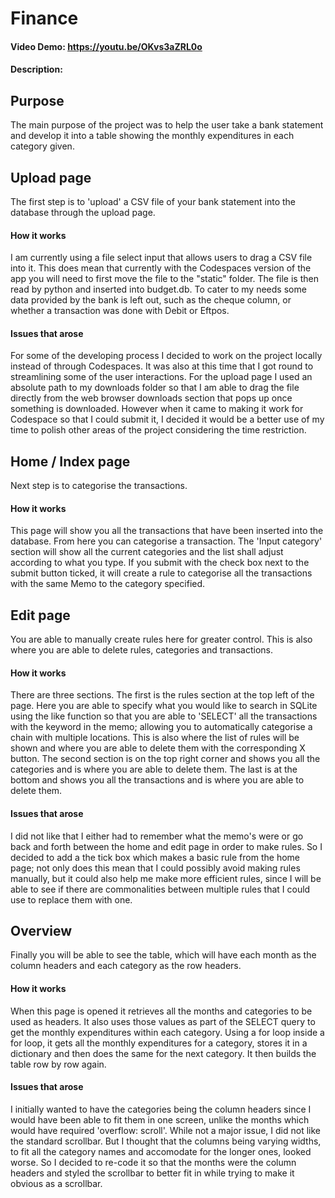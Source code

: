 # Finance
#### Video Demo: https://youtu.be/OKvs3aZRL0o
#### Description:
## Purpose
The main purpose of the project was to help the user take a bank statement and develop it into a table showing the monthly expenditures in each category given.


## Upload page
The first step is to 'upload' a CSV file of your bank statement into the database through the upload page.

#### How it works
I am currently using a file select input that allows users to drag a CSV file into it. This does mean that currently with the Codespaces version of the app you will need to first move the file to the "static" folder. The file is then read by python and inserted into budget.db. To cater to my needs some data provided by the bank is left out, such as the cheque column, or whether a transaction was done with Debit or Eftpos.

#### Issues that arose
For some of the developing process I decided to work on the project locally instead of through Codespaces. It was also at this time that I got round to streamlining some of the user interactions. For the upload page I used an absolute path to my downloads folder so that I am able to drag the file directly from the web browser downloads section that pops up once something is downloaded. However when it came to making it work for Codespace so that I could submit it, I decided it would be a better use of my time to polish other areas of the project considering the time restriction.


## Home / Index page
Next step is to categorise the transactions.

#### How it works
This page will show you all the transactions that have been inserted into the database. From here you can categorise a transaction. The 'Input category' section will show all the current categories and the list shall adjust according to what you type. If you submit with the check box next to the submit button ticked, it will create a rule to categorise all the transactions with the same Memo to the category specified.


## Edit page
You are able to manually create rules here for greater control. This is also where you are able to delete rules, categories and transactions.

#### How it works
There are three sections.
The first is the rules section at the top left of the page. Here you are able to specify what you would like to search in SQLite using the like function so that you are able to 'SELECT' all the transactions with the keyword in the memo; allowing you to automatically categorise a chain with multiple locations. This is also where the list of rules will be shown and where you are able to delete them with the corresponding X button.
The second section is on the top right corner and shows you all the categories and is where you are able to delete them.
The last is at the bottom and shows you all the transactions and is where you are able to delete them.

#### Issues that arose
I did not like that I either had to remember what the memo's were or go back and forth between the home and edit page in order to make rules. So I decided to add a the tick box which makes a basic rule from the home page; not only does this mean that I could possibly avoid making rules manually, but it could also help me make more efficient rules, since I will be able to see if there are commonalities between multiple rules that I could use to replace them with one.


## Overview
Finally you will be able to see the table, which will have each month as the column headers and each category as the row headers.

#### How it works
When this page is opened it retrieves all the months and categories to be used as headers. It also uses those values as part of the SELECT query to get the monthly expenditures within each category. Using a for loop inside a for loop, it gets all the monthly expenditures for a category, stores it in a dictionary and then does the same for the next category. It then builds the table row by row again.

#### Issues that arose
I initially wanted to have the categories being the column headers since I would have been able to fit them in one screen, unlike the months which would have required 'overflow: scroll'. While not a major issue, I did not like the standard scrollbar. But I thought that the columns being varying widths, to fit all the category names and accomodate for the longer ones, looked worse. So I decided to re-code it so that the months were the column headers and styled the scrollbar to better fit in while trying to make it obvious as a scrollbar.